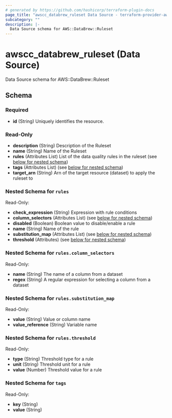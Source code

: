 ```yaml
---
# generated by https://github.com/hashicorp/terraform-plugin-docs
page_title: "awscc_databrew_ruleset Data Source - terraform-provider-awscc"
subcategory: ""
description: |-
  Data Source schema for AWS::DataBrew::Ruleset
---
```


# awscc_databrew_ruleset (Data Source)

Data Source schema for AWS::DataBrew::Ruleset



<!-- schema generated by tfplugindocs -->
## Schema

### Required

- **id** (String) Uniquely identifies the resource.

### Read-Only

- **description** (String) Description of the Ruleset
- **name** (String) Name of the Ruleset
- **rules** (Attributes List) List of the data quality rules in the ruleset (see [below for nested schema](#nestedatt--rules))
- **tags** (Attributes List) (see [below for nested schema](#nestedatt--tags))
- **target_arn** (String) Arn of the target resource (dataset) to apply the ruleset to

<a id="nestedatt--rules"></a>
### Nested Schema for `rules`

Read-Only:

- **check_expression** (String) Expression with rule conditions
- **column_selectors** (Attributes List) (see [below for nested schema](#nestedatt--rules--column_selectors))
- **disabled** (Boolean) Boolean value to disable/enable a rule
- **name** (String) Name of the rule
- **substitution_map** (Attributes List) (see [below for nested schema](#nestedatt--rules--substitution_map))
- **threshold** (Attributes) (see [below for nested schema](#nestedatt--rules--threshold))

<a id="nestedatt--rules--column_selectors"></a>
### Nested Schema for `rules.column_selectors`

Read-Only:

- **name** (String) The name of a column from a dataset
- **regex** (String) A regular expression for selecting a column from a dataset


<a id="nestedatt--rules--substitution_map"></a>
### Nested Schema for `rules.substitution_map`

Read-Only:

- **value** (String) Value or column name
- **value_reference** (String) Variable name


<a id="nestedatt--rules--threshold"></a>
### Nested Schema for `rules.threshold`

Read-Only:

- **type** (String) Threshold type for a rule
- **unit** (String) Threshold unit for a rule
- **value** (Number) Threshold value for a rule



<a id="nestedatt--tags"></a>
### Nested Schema for `tags`

Read-Only:

- **key** (String)
- **value** (String)


